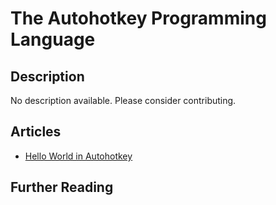 # The Autohotkey Programming Language

## Description

No description available. Please consider contributing.

## Articles

- [Hello World in Autohotkey](https://sampleprograms.io/projects/hello-world/autohotkey)

## Further Reading